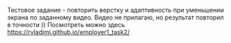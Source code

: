 Тестовое задание - повторить верстку и адаптивность при уменьшении экрана по заданному видео. Видео не прилагаю, но результат повторил в точности )) Посмотреть можно здесь https://rvladimi.github.io/employer1_task2/
